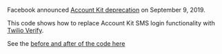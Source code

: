 Facebook announced [Account Kit deprecation](https://developers.facebook.com/blog/post/2019/09/09/account-kit-services-no-longer-available-starting-march) on September 9, 2019.

This code shows how to replace Account Kit SMS login functionality with [Twilio Verify](https://twilio.com/docs/verify/api).

See the [before and after of the code here](https://github.com/robinske/fb-account-kit-migration/compare/twilio-verify?expand=1)
